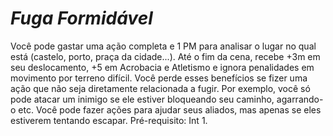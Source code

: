 # *Fuga Formidável*

Você pode gastar uma ação completa e 1 PM para analisar o lugar no qual está (castelo, porto, praça da cidade...). Até o fim da cena, recebe +3m em seu deslocamento, +5 em Acrobacia e Atletismo e ignora penalidades em movimento por terreno difícil. Você perde esses benefícios se fizer uma ação que não seja diretamente relacionada a fugir. Por exemplo, você só pode atacar um inimigo se ele estiver bloqueando seu caminho, agarrando-o etc. Você pode fazer ações para ajudar seus aliados, mas apenas se eles estiverem tentando escapar. Pré-requisito: Int 1.